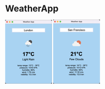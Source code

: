 # WeatherApp

<p float="left">
  <img src="interface.png" width="30%" height="30%">
  <img src="interface2.png" width="30%" height="30%">
</p>
